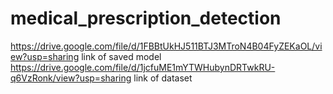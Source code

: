 # medical_prescription_detection
https://drive.google.com/file/d/1FBBtUkHJ511BTJ3MTroN4B04FyZEKaOL/view?usp=sharing
link of saved model
https://drive.google.com/file/d/1jcfuME1mYTWHubynDRTwkRU-q6VzRonk/view?usp=sharing
link of dataset
